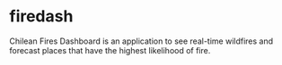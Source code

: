 # firedash
Chilean Fires Dashboard is an application to see real-time wildfires and forecast places that have the highest likelihood of fire.

